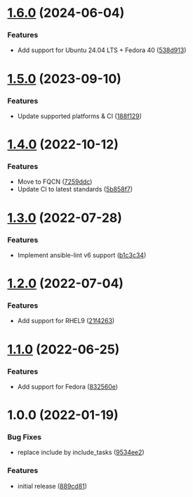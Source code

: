 # [1.6.0](https://github.com/de-it-krachten/ansible-role-powershell_linux/compare/v1.5.0...v1.6.0) (2024-06-04)


### Features

* Add support for Ubuntu 24.04 LTS + Fedora 40 ([538d913](https://github.com/de-it-krachten/ansible-role-powershell_linux/commit/538d9136421820f9a2c8b744682d5456b2189070))

# [1.5.0](https://github.com/de-it-krachten/ansible-role-powershell_linux/compare/v1.4.0...v1.5.0) (2023-09-10)


### Features

* Update supported platforms & CI ([188f129](https://github.com/de-it-krachten/ansible-role-powershell_linux/commit/188f129086f0c6148c9d627f5f9f8bcf4f0636d8))

# [1.4.0](https://github.com/de-it-krachten/ansible-role-powershell_linux/compare/v1.3.0...v1.4.0) (2022-10-12)


### Features

* Move to FQCN ([7259ddc](https://github.com/de-it-krachten/ansible-role-powershell_linux/commit/7259ddc2ce57ffdb5feeeab601690c20386036d4))
* Update CI to latest standards ([5b858f7](https://github.com/de-it-krachten/ansible-role-powershell_linux/commit/5b858f7d87e52863cc79e65560fe0883ef95c3c5))

# [1.3.0](https://github.com/de-it-krachten/ansible-role-powershell_linux/compare/v1.2.0...v1.3.0) (2022-07-28)


### Features

* Implement ansible-lint v6 support ([b1c3c34](https://github.com/de-it-krachten/ansible-role-powershell_linux/commit/b1c3c34c516ac1e5ed553d57b1a246cc1082ccb3))

# [1.2.0](https://github.com/de-it-krachten/ansible-role-powershell_linux/compare/v1.1.0...v1.2.0) (2022-07-04)


### Features

* Add support for RHEL9 ([21f4263](https://github.com/de-it-krachten/ansible-role-powershell_linux/commit/21f4263dc194882ff18c530e33430dd788e448a8))

# [1.1.0](https://github.com/de-it-krachten/ansible-role-powershell_linux/compare/v1.0.0...v1.1.0) (2022-06-25)


### Features

* Add support for Fedora ([832560e](https://github.com/de-it-krachten/ansible-role-powershell_linux/commit/832560eecd0a2ab91378059ad8720c5584df78c4))

# 1.0.0 (2022-01-19)


### Bug Fixes

* replace include by include_tasks ([9534ee2](https://github.com/de-it-krachten/ansible-role-powershell_linux/commit/9534ee2519269d472d8feb6b99edd2e3ff9483e7))


### Features

* initial release ([889cd81](https://github.com/de-it-krachten/ansible-role-powershell_linux/commit/889cd81766e38e7baf2e61531d82f7484d4d0327))
